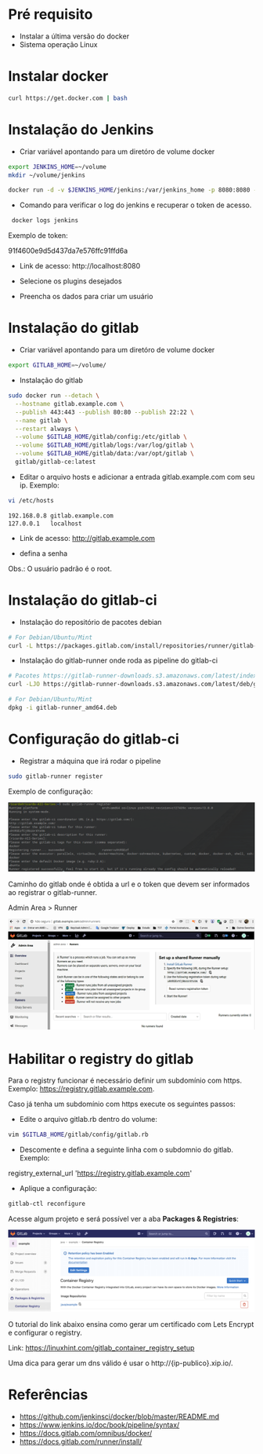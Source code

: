 # Pré requisito 

* Instalar a última versão do docker
* Sistema operação Linux

# Instalar docker 

```bash
curl https://get.docker.com | bash
```

# Instalação do Jenkins


* Criar variável apontando para um diretóro de volume docker

```bash
export JENKINS_HOME=~/volume
mkdir ~/volume/jenkins
```

```bash
docker run -d -v $JENKINS_HOME/jenkins:/var/jenkins_home -p 8080:8080 -p 50000:50000 --name jenkins jenkins/jenkins:lts
```

* Comando para verificar o log do jenkins e recuperar o token de acesso.

```bash
 docker logs jenkins
```

Exemplo de token:

91f4600e9d5d437da7e576ffc91ffd6a

* Link de acesso: http://localhost:8080


* Selecione os plugins desejados
* Preencha os dados para criar um usuário


# Instalação do gitlab


* Criar variável apontando para um diretóro de volume docker

```bash
export GITLAB_HOME=~/volume/
```

* Instalação do gitlab

```bash 
sudo docker run --detach \
  --hostname gitlab.example.com \
  --publish 443:443 --publish 80:80 --publish 22:22 \
  --name gitlab \
  --restart always \
  --volume $GITLAB_HOME/gitlab/config:/etc/gitlab \
  --volume $GITLAB_HOME/gitlab/logs:/var/log/gitlab \
  --volume $GITLAB_HOME/gitlab/data:/var/opt/gitlab \
  gitlab/gitlab-ce:latest
```

* Editar o arquivo hosts e adicionar a entrada gitlab.example.com com seu ip. Exemplo:

```bash
vi /etc/hosts
```
```properties 
192.168.0.8	gitlab.example.com 
127.0.0.1	localhost
```

* Link de acesso: http://gitlab.example.com

* defina a senha

Obs.: O usuário padrão é o root.

# Instalação do gitlab-ci

* Instalação do repositório de pacotes debian

```bash
# For Debian/Ubuntu/Mint
curl -L https://packages.gitlab.com/install/repositories/runner/gitlab-runner/script.deb.sh | sudo bash
```

* Instalação do gitlab-runner onde roda as pipeline do gitlab-ci

```bash
# Pacotes https://gitlab-runner-downloads.s3.amazonaws.com/latest/index.html
curl -LJO https://gitlab-runner-downloads.s3.amazonaws.com/latest/deb/gitlab-runner_amd64.deb
```

```bash
# For Debian/Ubuntu/Mint
dpkg -i gitlab-runner_amd64.deb
```

# Configuração do gitlab-ci

* Registrar a máquina que irá rodar o pipeline

```bash
sudo gitlab-runner register
```

Exemplo de configuração:

![Exemplo de configuração](image/config-gitlab-ci.png)

Caminho do gitlab onde é obtida a url e o token que devem ser informados ao registrar o gitlab-runner.

Admin Area > Runner

![Exemplo de configuração](image/token.png)

# Habilitar o registry do gitlab

Para o registry funcionar é necessário definir um subdomínio com https. Exemplo: https://registry.gitlab.example.com.

Caso já tenha um subdomínio com https execute os seguintes passos:

* Edite o arquivo gitlab.rb dentro do volume:

```bash
vim $GITLAB_HOME/gitlab/config/gitlab.rb
```

* Descomente e defina a seguinte linha com o subdomnio do gitlab. Exemplo:

registry_external_url 'https://registry.gitlab.example.com'

* Aplique a configuração:

```bash
gitlab-ctl reconfigure
```
Acesse algum projeto e será possível ver a aba **Packages & Registries**:

![Exemplo de configuração](image/registry.png)

O tutorial do link abaixo ensina como gerar um certificado com Lets Encrypt e configurar o registry. 

Link: https://linuxhint.com/gitlab_container_registry_setup

Uma dica para gerar um dns válido é usar o http://{ip-publico}.xip.io/.


# Referências

* https://github.com/jenkinsci/docker/blob/master/README.md
* https://www.jenkins.io/doc/book/pipeline/syntax/
* https://docs.gitlab.com/omnibus/docker/
* https://docs.gitlab.com/runner/install/








